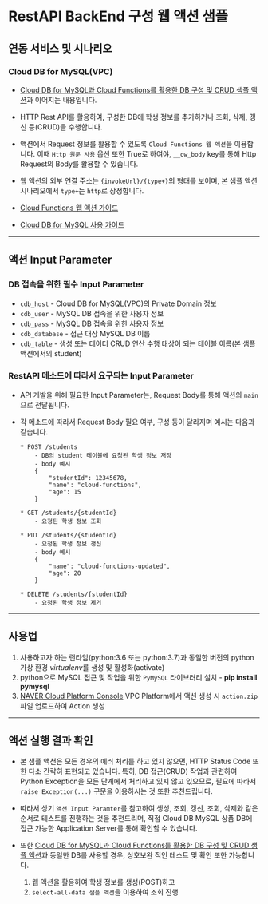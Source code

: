 # RestAPI BackEnd 구성 웹 액션 샘플
## 연동 서비스 및 시나리오
### Cloud DB for MySQL(VPC)
+ [Cloud DB for MySQL과 Cloud Functions를 활용한 DB 구성 및 CRUD 샘플 액션](https://github.com/NaverCloudPlatform/cloud-functions/tree/master/samples/python/mysql/db-crud)과 이어지는 내용입니다.

+ HTTP Rest API를 활용하여, 구성한 DB에 학생 정보를 추가하거나 조회, 삭제, 갱신 등(CRUD)을 수행합니다.

+ 액션에서 Request 정보를 활용할 수 있도록 `Cloud Functions 웹 액션`을 이용합니다. 이때 `Http 원문 사용` 옵션 또한 True로 하여야, `__ow_body` key를 통해 Http Request의 Body를 활용할 수 있습니다.

+ 웹 액션의 외부 연결 주소는 `{invokeUrl}/{type+}`의 형태를 보이며, 본 샘플 액션 시나리오에서 `type+`는 `http`로 상정합니다.

+ [Cloud Functions 웹 액션 가이드](https://guide.ncloud-docs.com/docs/compute-compute-15-7)

+ [Cloud DB for MySQL 사용 가이드](https://guide.ncloud-docs.com/docs/database-database-5-2)

---
## 액션 Input Parameter
### DB 접속을 위한 필수 Input Parameter
+ `cdb_host` - Cloud DB for MySQL(VPC)의 Private Domain 정보
+ `cdb_user` - MySQL DB 접속을 위한 사용자 정보
+ `cdb_pass` - MySQL DB 접속을 위한 사용자 정보
+ `cdb_database` - 접근 대상 MySQL DB 이름
+ `cdb_table` - 생성 또는 데이터 CRUD 연산 수행 대상이 되는 테이블 이름(본 샘플 액션에서의 student)

### RestAPI 메소드에 따라서 요구되는 Input Parameter
+ API 개발을 위해 필요한 Input Parameter는, Request Body를 통해 액션의 `main`으로 전달됩니다.
+ 각 메소드에 따라서 Request Body 필요 여부, 구성 등이 달라지며 예시는 다음과 같습니다.

    ```
    * POST /students
        - DB의 student 테이블에 요청된 학생 정보 저장
        - body 예시
        {
            "studentId": 12345678,
            "name": "cloud-functions",
            "age": 15
        }

    * GET /students/{studentId}
        - 요청된 학생 정보 조회

    * PUT /students/{studentId}
        - 요청된 학생 정보 갱신
        - body 예시
        {
            "name": "cloud-functions-updated",
            "age": 20
        }
        
    * DELETE /students/{studentId}
        - 요청된 학생 정보 제거
    ```

---
## 사용법
1. 사용하고자 하는 런타임(python:3.6 또는 python:3.7)과 동일한 버전의 python 가상 환경 *virtualenv*를 생성 및 활성화(activate)
2. python으로 MySQL 접근 및 작업을 위한 `PyMySQL` 라이브러리 설치 - **pip install pymysql**
3. [NAVER Cloud Platform Console](console.ncloud.com) VPC Platform에서 액션 생성 시 `action.zip` 파일 업로드하여 Action 생성

---
## 액션 실행 결과 확인
+ 본 샘플 액션은 모든 경우의 에러 처리를 하고 있지 않으면, HTTP Status Code 또한 다소 간략히 표현되고 있습니다. 특히, DB 접근(CRUD) 작업과 관련하여 Python Exception을 모든 단계에서 처리하고 있지 않고 있으므로, 필요에 따라서 `raise Exception(...)` 구문을 이용하시는 것 또한 추천드립니다.

+ 따라서 상기 `액션 Input Paramter`를 참고하여 생성, 조회, 갱신, 조회, 삭제와 같은 순서로 테스트를 진행하는 것을 추천드리며, 직접 Cloud DB MySQL 상품 DB에 접근 가능한 Application Server를 통해 확인할 수 있습니다.

+ 또한 [Cloud DB for MySQL과 Cloud Functions를 활용한 DB 구성 및 CRUD 샘플 액션]()과 동일한 DB를 사용할 경우, 상호보완 적인 테스트 및 확인 또한 가능합니다.
  1. 웹 액션을 활용하여 학생 정보를 생성(POST)하고
  2. `select-all-data 샘플 액션`을 이용하여 조회 진행

